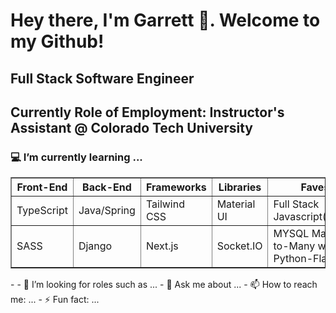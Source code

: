 <h1>Hey there, I'm Garrett 🤘. Welcome to my Github!</h1>
<!-- <img src="/desktop/me.jpg" alt="snek" height="128px"> -->
  <h2> Full Stack Software Engineer</h2>
  <h2> Currently Role of Employment: Instructor's Assistant @ Colorado Tech University</h2>

<h3> 💻 I’m currently learning ...</h3>
    <table border="1";>
        <thead>
            <tr>
                <th>Front-End</th>
                <th>Back-End</th>
                <th>Frameworks</th>
                <th>Libraries</th>
                <th>Faves</th>
            </tr>
          <tbody>
            <tr>
                <td>TypeScript</td>
                <td>Java/Spring</td>
                <td>Tailwind CSS</td>
                <td>Material UI</td>
                <td>Full Stack Javascript(React)</td>
            </tr>
            <tr>
                <td>SASS</td>
                <td>Django</td>
                <td>Next.js</td>
                <td>Socket.IO</td>
                <td>MYSQL Many-to-Many w/ Python-Flask </td>
            </tr>
          </tbody>
        </thead>
    </table>
- 
- 🤔 I’m looking for roles such as ...
- 💬 Ask me about ...
- 📫 How to reach me: ...
- ⚡ Fun fact: ...

